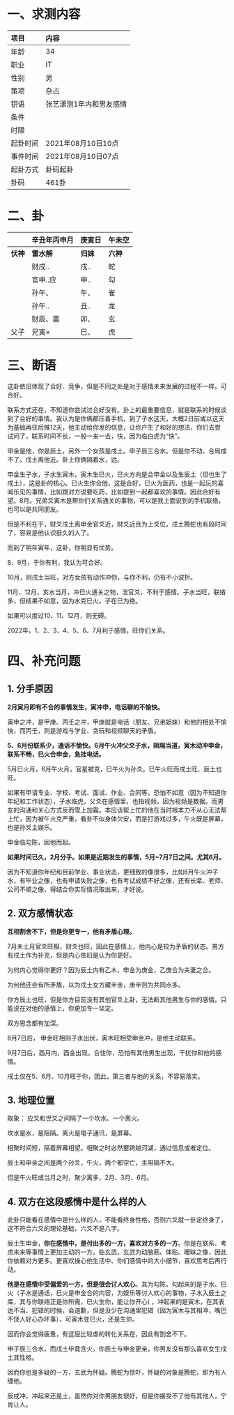 # 一、求测内容

| 项目     | 内容                    |
| :------- | :---------------------- |
| 年龄     | 34                      |
| 职业     | IT                      |
| 性别     | 男                      |
| 策项     | 杂占                    |
| 钥语     | 张艺潇测1年内和男友感情 |
| 条件     |                         |
| 时限     |                         |
| 起卦时间 | 2021年08月10日10点      |
| 事件时间 | 2021年08月10日07点      |
| 起卦方式 | 卦码起卦                |
| 卦码     | 461卦                   |

# 二、卦

|                | 辛丑年丙申月     | 庚寅日         | 午未空         |
| :------------- | :--------------- | :------------- | :------------- |
| **伏神** | **雷水解** | **归妹** | **六神** |
|                | 财戌..           | 戌..           | 蛇             |
|                | 官申..应         | 申..           | 勾             |
|                | 孙午、           | 午、           | 雀             |
|                | 孙午..           | 丑..           | 龙             |
|                | 财辰、震         | 卯、           | 玄             |
| 父子           | 兄寅×           | 巳、           | 虎             |

# 三、断语

这卦依旧体现了合好、竞争，但是不同之处是对于感情未来发展的过程不一样。可合好。

联系方式还在，不知道你尝试过合好没有。卦上的最重要信息，就是联系的时候谈到了合好的事情。我认为是你俩都压着手机，到了子水这天，大概2日前或以这天为基础再往后推12天，他主动给你发的信息，让你产生了和好的想法，你们去尝试问了，联系时间不长，一般一来一去，快，因为临白虎为“快”。

申金是他，你是辰土，另外一个女孩是戌土。申子辰三合水。但是你不动，合局成不了。戌土离他近。卦上你俩隔着水，远。

申金生子水，子水生寅木，寅木生巳火，巳火方向是合申金以及生辰土（但也生了戌土），这是卦的核心。巳火生你合他，这是合好，巳火为医药，也是一起玩的喜闻乐见的事情，比如跟对方说要吃药，比如提到一起都喜欢的事情。因此合好有望。8月。兄弟爻寅木是帮你们关系通关的事物，可以是我上面说到的手机联络，也可以是共同朋友。

但是不利在于，财爻戌土离申金官爻近，财爻近且为上爻位，戌土腾蛇也有段时间了，容易是他认识挺久的人了。

而到了明年寅年，这卦，你明显有优势。

8、9月，于你有利，我认为可合好。

10月，则戌土当旺，对方女孩有动作冲你，与你不利，仍有不小波折。

11月、12月，亥水当月，冲巳火通关之物，泄官爻，不利于感情。子水当旺，联络多，但结果不如意，因为水克巳火。子在巳为绝。

如果可以度过10、11、12月，则无碍。

2022年，1、2、3、4、5、6、7月利于感情，旺你们关系。

# 四、补充问题

## 1. 分手原因

**2月寅月即有不合的事情发生，寅冲申，电话聊的不愉快。**

寅申之冲，是甲庚、丙壬之冲，甲庚就是电话（朋友、兄弟姐妹）和他的相处不愉快，而丙壬，则是游戏与学业、贪玩和视频聊天的矛盾。

**5、6月份联系少，通话不愉快。6月午火冲父爻子水，阻隔当道，寅木动冲申金，联系不畅，巳火合申金，急挂电话。**

5月巳火月，6月午火月，官星被克，巳午火为孙爻。巳午火旺而戌土旺、辰土也旺。

如果有申请专业、学校、考试、面试、作业、合同等，恐怕不如意（因为不知道你年纪和工作状态），子水临虎，父爻在感情里，也指视频，因为视频是数据。而男友的沟通和关心方式反而雪上加霜。本应该帮上忙的他在当时根本力不从心无法帮上忙，因为被午火克严重，看卦不似身体欠安，而是打游戏过多，午火既是屏幕，也是孙爻主娱乐。

申金临勾陈，因他而起。

**如果时间已久，2月分手。如果是近期发生的事情，5月~7月7日之间。尤其6月。**

因为不知道你年纪和目前学业、事业状态，更细致的像很多，比如6月午火冲子水，有毕业之像，也有申请失败之像，也有考试成绩不好之像，还有长辈、老师、公司不顺之像，得结合你实际情况取出来，才好说。

## 2. 双方感情状态

**互相割舍不下，但是你更专一，他有矛盾心理。**

7月未土月官爻旺相，财爻也旺，因此在感情上，他内心是较为矛盾的状态。男方有戌土作为补充，但是内心依旧是认为你更好。

为何内心觉得你更好？因为辰土内有乙木，申金为庚金，乙庚合为夫妻之合。

为何他还会有所矛盾，以为戌土女方藏辛金，庚辛则为共同点多。

你方辰土也旺，但是你方目前没有其他官爻上卦，无法断其他男生与你的感情。只能说在对他的感情上，你更加专一坚定。

双方思念都有加深。

8月7日后， 申金旺相则子水出伏，寅木旺相受申金冲，是他主动联系。

9月7日后，酉月内，酉金出现，合住你，恐怕有其他男生出现，干扰你和他的感情。

戌土仅在5、6月、10月旺于你，因此，第三者与他的关系，不容易落实。

## 3. 地理位置

取象： 应爻和世爻之间隔了一个坎水、一个离火。

坎水是水，是阻隔。离火是电子通讯，是屏幕。

相聚时间短，隔着屏幕相望。相聚之时必然要跨越河湖，通过信息或者定位。

辰土和申金之间是两个孙爻，午火，两个都空亡，主阻隔不大。

但是午火旺或当月之时，聚少离多，2月、3月、6月。

## 4. 双方在这段感情中是什么样的人

此卦只能看在感情中是什么样的人，不能看终身性格。否则六爻就一卦定终身了，这不符合六爻的理论基础，六爻不是八字。

辰土生申金，**你在感情中，是付出多的一方，喜欢对方多的一方**。你是在联系、考虑未来等事情上更加主动的一方。临玄武，玄武为动脑筋、体贴、暧昧之像，因此你依赖对方更多。更喜欢操心他生活中、你们感情中的大小细节，喜欢思考后再行动。

**他是在感情中受偏爱的一方，但是很会讨人欢心**。其为勾陈，勾起来的是子水、巳火（子水是通话，巳火是申金合的内容，为娱乐等讨人欢心的事物，子水入辰土之库，其与你联络正是你所需，巳火生你，能让你开心)
，冲起来的是寅木，在其表达不当、犯错的时候，会道歉，但是没少在沟通里犯错（因为寅木与其相冲，嘴巴不饶人好心办坏事），可寅木变巳火，还是生你。

因而你会觉得疲惫，有这层比较虐的转化关系在，因此有割舍不下。

申子辰三合水，而戌土毕竟含火，你辰土与申金更亲，你男友没有那么喜欢女生戌土其性格。

因而你也是多疑的一方，玄武为怀疑。腾蛇为惊吓，怀疑的对象是腾蛇，即为有人缠他。

辰戌冲，冲起来还是土，虽然你对你男朋友很好，但是你接受不了他有其他人，宁肯让人。
